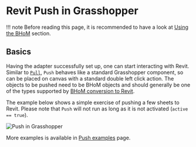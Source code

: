 # Revit Push in Grasshopper

!!! note
    Before reading this page, it is recommended to have a look at [Using the BHoM](https://github.com/BHoM/documentation/wiki/Using-the-BHoM) section.

## Basics
Having the adapter successfully set up, one can start interacting with Revit. Similar to [`Pull`](Pull-in-Grasshopper), `Push` behaves like a standard Grasshopper component, so can be placed on canvas with a standard double left click action. The objects to be pushed need to be BHoM objects and should generally be one of the types supported by [BHoM conversion to Revit](Revit-BHoM-conversion#conversion-to-revit).

The example below shows a simple exercise of pushing a few sheets to Revit. Please note that `Push` will not run as long as it is not activated (`active == true`).

![Push in Grasshopper](https://user-images.githubusercontent.com/26874773/102643892-3f52f800-4160-11eb-8a11-257e40e8271c.gif)

More examples is available in [Push examples](Push-examples) page.
